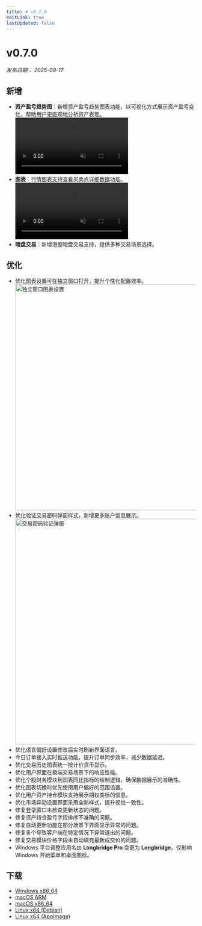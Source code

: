 ```yaml
---
title: # v0.7.0
editLink: true
lastUpdated: false
---
```


# v0.7.0 

_发布日期： 2025-09-17_

## 新增

- **资产盈亏趋势图**：新增资产盈亏趋势图表功能，以可视化方式展示资产盈亏变化，帮助用户更直观地分析资产表现。
  <video src="https://assets.lbctrl.com/uploads/e59c7b06-856b-45ac-b95f-9698b33da516/profitloss-trend-chart1.mp4" type="video/mp4" autoplay muted loop>Your browser does not support the video tag.</video>
- **图表**：行情图表支持查看买卖点详细数据功能。
  <video src="https://assets.lbctrl.com/uploads/b9e759b1-42d9-4c9d-a327-bad6e5880a24/chart-buy-sell-detail.mp4" type="video/mp4" autoplay muted loop>Your browser does not support the video tag.</video>
- **暗盘交易**：新增港股暗盘交易支持，提供多种交易场景选择。

## 优化

- 优化图表设置可在独立窗口打开，提升个性化配置效率。
  <img src="https://assets.lbctrl.com/uploads/18ef3db3-b853-408b-afa0-2c2531a07e02/chart-setting-in-window.png" alt="独立窗口图表设置" width="800" height="600">
- 优化验证交易密码弹窗样式，新增更多账户信息展示。
  <img src="https://assets.lbctrl.com/uploads/ba590ee3-dec6-49e0-a904-946607086ee9/scr-20250922-ntyk.png" alt="交易密码验证弹窗" width="800" height="600">
- 优化语言偏好设置修改后实时刷新界面语言。
- 今日订单接入实时推送功能，提升订单同步效率，减少数据延迟。
- 优化交易历史图表统一按计价货币显示。
- 优化用户界面在极端交易场景下的响应性能。
- 优化个股财务模块利润表同比指标的绘制逻辑，确保数据展示的准确性。
- 优化图表切换时优先使用用户偏好的范围设置。
- 优化用户资产持仓模块支持展示期权类标的信息。
- 优化市场异动设置界面采用全新样式，提升视觉一致性。
- 修复登录窗口未检查更新状态的问题。
- 修复资产持仓盈亏字段排序不准确的问题。
- 修复自动更新功能在部分场景下界面显示异常的问题。
- 修复多个导致客户端在特定情况下异常退出的问题。
- 修复交易模块价格字段未自动填充最新成交价的问题。
- Windows 平台调整应用名由 **Longbridge Pro** 变更为 **Longbridge**，仅影响 Windows 开始菜单和桌面图标。

## 下载

- [Windows x86_64](https://assets.lbkrs.com/github/release/longbridge-desktop/stable/longbridge-v0.7.0-windows-x86_64.exe)
- [macOS ARM](https://assets.lbkrs.com/github/release/longbridge-desktop/stable/longbridge-v0.7.0-macos-aarch64.dmg)
- [macOS x86_64](https://assets.lbkrs.com/github/release/longbridge-desktop/stable/longbridge-v0.7.0-macos-x86_64.dmg)
- [Linux x64 (Debian)](https://assets.lbkrs.com/github/release/longbridge-desktop/stable/longbridge-v0.7.0-linux-x86_64.deb)
- [Linux x64 (AppImage)](https://assets.lbkrs.com/github/release/longbridge-desktop/stable/longbridge-v0.7.0-linux-x86_64.AppImage)